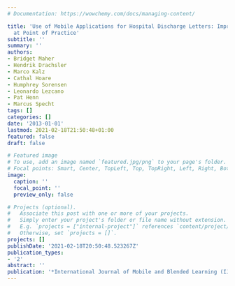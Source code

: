 ```yaml
---
# Documentation: https://wowchemy.com/docs/managing-content/

title: 'Use of Mobile Applications for Hospital Discharge Letters: Improving Handover
  at Point of Practice'
subtitle: ''
summary: ''
authors:
- Bridget Maher
- Hendrik Drachsler
- Marco Kalz
- Cathal Hoare
- Humphrey Sorensen
- Leonardo Lezcano
- Pat Henn
- Marcus Specht
tags: []
categories: []
date: '2013-01-01'
lastmod: 2021-02-18T21:50:48+01:00
featured: false
draft: false

# Featured image
# To use, add an image named `featured.jpg/png` to your page's folder.
# Focal points: Smart, Center, TopLeft, Top, TopRight, Left, Right, BottomLeft, Bottom, BottomRight.
image:
  caption: ''
  focal_point: ''
  preview_only: false

# Projects (optional).
#   Associate this post with one or more of your projects.
#   Simply enter your project's folder or file name without extension.
#   E.g. `projects = ["internal-project"]` references `content/project/deep-learning/index.md`.
#   Otherwise, set `projects = []`.
projects: []
publishDate: '2021-02-18T20:50:48.523267Z'
publication_types:
- '2'
abstract: ''
publication: '*International Journal of Mobile and Blended Learning (IJMBL)*'
---
```

